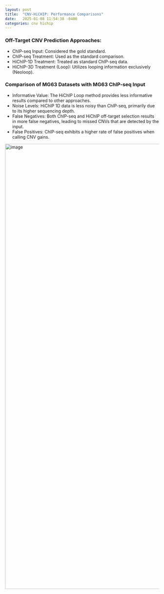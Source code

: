 ```yaml
---
layout: post
title:  "CNV-HiCHIP: Performance Comparisons"
date:   2025-01-08 11:54:38 -0400
categories: cnv hichip
---
```



### Off-Target CNV Prediction Approaches:
- ChIP-seq Input: Considered the gold standard.
- ChIP-seq Treatment: Used as the standard comparison.
- HiChIP-1D Treatment: Treated as standard ChIP-seq data.
- HiChIP-3D Treatment (Loop): Utilizes looping information exclusively (Neoloop).

### Comparison of MG63 Datasets with MG63 ChIP-seq Input
- Informative Value: The HiChIP Loop method provides less informative results compared to other approaches.
- Noise Levels: HiChIP 1D data is less noisy than ChIP-seq, primarily due to its higher sequencing depth.
- False Negatives: Both ChIP-seq and HiChIP off-target selection results in more false negatives, leading to missed CNVs that are detected by the input.
- False Positives: ChIP-seq exhibits a higher rate of false positives when calling CNV gains.
<img width="1453" alt="image" src="https://github.com/user-attachments/assets/5402dbde-f68b-4ea7-aed0-d72bb8638196" />




